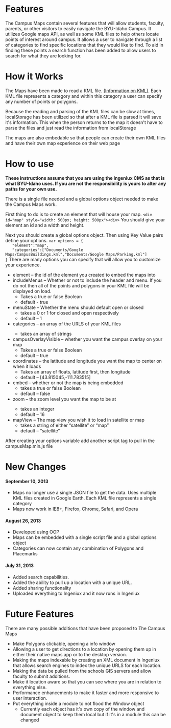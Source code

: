 <h1>Features</h1>
<p>The Campus Maps contain several features that will allow students, faculty, parents, or other visitors to easily navigate the BYU-Idaho Campus.  It utilizes Google maps API, as well as some KML files to help others locate points of interest around campus.  It allows a user to navigate through a list of categories to find specific locations that they would like to find.  To aid in finding these points a search function has been added to allow users to search for what they are looking for.</p>
<h1>How it Works</h1>
<p>The Maps have been made to read a KML file. <a href="http://en.wikipedia.org/wiki/KML">(Information on KML)</a>. Each KML file represents a category and within this category a user can specify any number of points or polygons.</p>
<p>Because the reading and parsing of the KML files can be slow at times, localStorage has been utilized so that after a KML file is parsed it will save it's information.  This when the person returns to the map it doesn't have to parse the files and just read the information from localStorage</p>
<p>The maps are also embedable so that people can create their own KML files and have their own map experience on their web page</p>
<h1>How to use</h1>
<strong>These instructions assume that you are using the Ingeniux CMS as that is what BYU-Idaho uses.  If you are not the responsibility is yours to alter any paths for your own use.</strong>
<p>There is a single file needed and a global options object needed to make the Campus Maps work.</p>
<p>First thing to do is to create an element that will house your map.
<code>&lt;div id="map" style="width: 500px; height: 500px"&gt;&lt;div&gt;</code>
You should give your element an id and a width and height.</p>
<p>Next you should create a global options object.  Then using Key Value pairs define your options.
<code>var options = {
   "element":"map",
   "categories":["Documents/Google Maps/CampusBuildings.kml","Documents/Google Maps/Parking.kml"]
}</code>
There are many options you can specify that will allow you to customize your experience.
<ul>
          <li>element – the id of the element you created to embed the maps into</li>
          <li>includeMenus – Whether or not to include the header and menu.  If you do not then all of the points and polygons in your KML file will be displayed on load.
                    <ul>
                              <li>Takes a true or false Boolean</li>
                              <li>default - true</li>
                    </ul>
          </li>
          <li>menuState – Whether the menu should default open or closed
                    <ul>
                              <li>takes a 0 or 1 for closed and open respectively</li>
                              <li>default – 1</li>
                    </ul>
          </li>
          <li>categories – an array of the URLS of your KML files</li>
                    <ul>
                              <li>takes an array of strings</li>
                    </ul>
          </li>
          <li>campusOverlayVisible – whether you want the campus overlay on your map
                    <ul>
                              <li>Takes a true or false Boolean</li>
                              <li>default – true</li>
                    </ul>
          </li>
          <li>coordinates – the latitude and longitude you want the map to center on when it loads
                    <ul>
                              <li>Takes an array of floats, latitude first, then longitude</li>
                              <li>default – [43.815045,-111.783515]</li>
                    </ul>
          </li>
          <li>embed – whether or not the map is being embedded
                    <ul>
                              <li>takes a true or false Boolean</li>
                              <li>default – false</li>
                    </ul>
          </li>
          <li>zoom – the zoom level you want the map to be at</li>
                    <ul>
                              <li>takes an integer</li>
                              <li>default – 16</li>
                    </ul>
          </li>
          <li>mapView – The map view you wish it to load in satellite or map
                    <ul>
                              <li>takes a string of either “satellite” or “map”</li>
                              <li>default – “satellite”</li>
                    </ul>
          </li>
</ul>
After creating your options variable add another script tag to pull in the campusMap.min.js file
</p>
<h1>New Changes</h1>
<h4>September 10, 2013</h4>
<ul>
          <li>Maps no longer use a single JSON file to get the data.  Uses multiple KML files created in Google Earth.  Each KML file represents a single category</li>
          <li>Maps now work in IE8+, Firefox, Chrome, Safari, and Opera</li>
</ul>
<h4>August 26, 2013</h4>
<ul>
  <li>Developed using OOP</li>
  <li>Maps can be embedded with a single script file and a global options object</li>
  <li>Categories can now contain any combination of Polygons and Placemarks</li>
</ul>
<h4>July 31, 2013</h4>
<ul>
  <li>Added search capabilities.</li>
  <li>Added the ability to pull up a location with a unique URL.</li>
  <li>Added sharing functionality</li>
  <li>Uploaded everything to Ingeniux and it now runs in Ingeniux</li>
</ul>
<h1>Future Features</h3>
<p>There are many possible additions that have been proposed to The Campus Maps</p>
<ul>
  <li>Make Polygons clickable, opening a info window</li>
  <li>Allowing a user to get directions to a location by opening them up in either their native maps app or to the desktop version.</li>
  <li>Making the maps indexable by creating an XML document in Ingeniux that allows search engines to index the unique URLS for each location.</li>
  <li>Making the data be pulled from the schools GIS servers and allow faculty to submit additions.</li>
  <li>Make it location aware so that you can see where you are in relation to everything else.</li>
  <li>Performance enhancements to make it faster and more responsive to user interaction.</li>
  <li>Put everything inside a module to not flood the Window object
          <ul>
                    <li>Currently each object has it's own copy of the window and document object to keep them local but if it's in a module this can be changed</li>
          </ul>
</ul>
